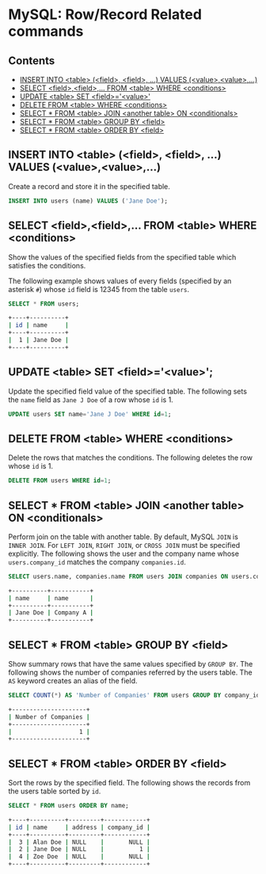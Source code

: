 MySQL: Row/Record Related commands
================================

## Contents

  - [INSERT INTO \<table\> (\<field\>, \<field\>, ...) VALUES (\<value\>,\<value\>,...)](#)
  - [SELECT \<field\>,\<field\>,... FROM \<table\> WHERE \<conditions\>](#)
  - [UPDATE \<table\> SET \<field\>='\<value\>'](#)
  - [DELETE FROM \<table\> WHERE \<conditions\>](#)
  - [SELECT \* FROM \<table\> JOIN \<another table\> ON \<conditionals\>]()
  - [SELECT \* FROM \<table\> GROUP BY \<field\>]()
  - [SELECT \* FROM \<table\> ORDER BY \<field\>]()

## INSERT INTO \<table\> (\<field\>, \<field\>, ...) VALUES (\<value\>,\<value\>,...)

Create a record and store it in the specified table.

```sql
INSERT INTO users (name) VALUES ('Jane Doe');
```

## SELECT \<field\>,\<field\>,... FROM \<table\> WHERE \<conditions\>

Show the values of the specified fields from the specified table which satisfies the conditions.

The following example shows values of every fields (specified by an asterisk `#`) whose `id` field is 12345 from the table `users`.

```sql
SELECT * FROM users;
```
```bash
+----+----------+
| id | name     |
+----+----------+
|  1 | Jane Doe |
+----+----------+
```

## UPDATE \<table\> SET \<field\>='\<value\>';

Update the specified field value of the specified table.
The following sets the `name` field as `Jane J Doe` of a row whose `id` is 1.

```sql
UPDATE users SET name='Jane J Doe' WHERE id=1;
```

## DELETE FROM \<table\> WHERE \<conditions\>

Delete the rows that matches the conditions.
The following deletes the row whose `id` is 1.

```sql
DELETE FROM users WHERE id=1;
```

## SELECT \* FROM \<table\> JOIN \<another table\> ON \<conditionals\>

Perform join on the table with another table. By default, MySQL `JOIN` is `INNER JOIN`. For `LEFT JOIN`, `RIGHT JOIN`, or `CROSS JOIN` must be specified explicitly.
The following shows the user and the company name whose `users.company_id` matches the company `companies.id`.

```sql
SELECT users.name, companies.name FROM users JOIN companies ON users.company_id=companies.id;
```
```bash
+----------+-----------+
| name     | name      |
+----------+-----------+
| Jane Doe | Company A |
+----------+-----------+
```

## SELECT \* FROM \<table\> GROUP BY \<field\>

Show summary rows that have the same values specified by `GROUP BY`.
The following shows the number of companies referred by the users table. The `AS` keyword creates an alias of the field.

```sql
SELECT COUNT(*) AS 'Number of Companies' FROM users GROUP BY company_id;
```
```bash
+---------------------+
| Number of Companies |
+---------------------+
|                   1 |
+---------------------+
```

## SELECT \* FROM \<table\> ORDER BY \<field\>

Sort the rows by the specified field.
The following shows the records from the users table sorted by `id`.

```sql
SELECT * FROM users ORDER BY name;
```
```bash
+----+----------+---------+------------+
| id | name     | address | company_id |
+----+----------+---------+------------+
|  3 | Alan Doe | NULL    |       NULL |
|  2 | Jane Doe | NULL    |          1 |
|  4 | Zoe Doe  | NULL    |       NULL |
+----+----------+---------+------------+
```

